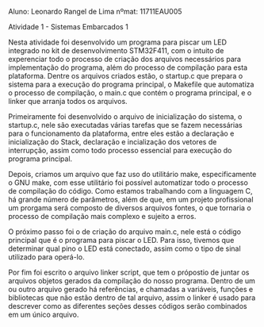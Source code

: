 Aluno: Leonardo Rangel de Lima   nºmat: 11711EAU005

Atividade 1 - Sistemas Embarcados 1

Nesta atividade foi desenvolvido um programa para piscar um LED integrado no kit de desenvolvimento STM32F411, com o intuito de experenciar todo o processo de criação dos arquivos necessários para implementação do programa, além do processo de compilação para esta plataforma. Dentre os arquivos criados estão, o startup.c que prepara o sistema para a execução do programa principal, o Makefile que automatiza o processo de compilação, o main.c que contém o programa principal, e o linker que arranja todos os arquivos.

Primeiramente foi desenvolvido o arquivo de inicialização do sistema, o startup.c, nele são executadas várias tarefas que se fazem necessárias para o funcionamento da plataforma, entre eles estão a declaração e inicialização do Stack, declaração e incialização dos vetores de interrupção, assim como todo processo essencial para execução do programa principal.

Depois, criamos um arquivo que faz uso do utilitário make, especificamente o GNU make, com esse utilitário foi possível automatizar todo o processo de compilação do código. Como estamos trabalhando com a linguagem C, há grande número de parâmetros, além de que, em um projeto profissional um prorgama será composto de diversos arquivos fontes, o que tornaria o processo de compilação mais complexo e sujeito a erros.

O próximo passo foi o de criação do arquivo main.c, nele está o código principal que é o programa para piscar o LED. Para isso, tivemos que determinar qual pino o LED está conectado, assim como o tipo de sinal utilizado para operá-lo.

Por fim foi escrito o arquivo linker script, que tem o própostio de juntar os arquivos objetos gerados da compilação do nosso programa. Dentro de um ou outro arquivo gerado há referências, e chamadas a variáveis, funções e bibliotecas que não estão dentro de tal arquivo, assim o linker é usado para descrever como as diferentes seções desses códigos serão combinados em um único arquivo.
